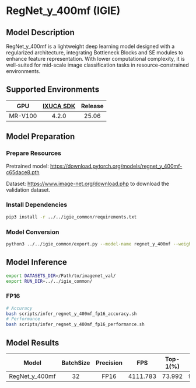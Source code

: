 # RegNet_y_400mf (IGIE)

## Model Description

RegNet_y_400mf is a lightweight deep learning model designed with a regularized architecture, integrating Bottleneck Blocks and SE modules to enhance feature representation. With lower computational complexity, it is well-suited for mid-scale image classification tasks in resource-constrained environments.

## Supported Environments

| GPU    | [IXUCA SDK](https://gitee.com/deep-spark/deepspark#%E5%A4%A9%E6%95%B0%E6%99%BA%E7%AE%97%E8%BD%AF%E4%BB%B6%E6%A0%88-ixuca) | Release |
| :----: | :----: | :----: |
| MR-V100 | 4.2.0     |  25.06  |

## Model Preparation

### Prepare Resources

Pretrained model: <https://download.pytorch.org/models/regnet_y_400mf-c65dace8.pth>

Dataset: <https://www.image-net.org/download.php> to download the validation dataset.

### Install Dependencies

```bash
pip3 install -r ../../igie_common/requirements.txt
```

### Model Conversion

```bash
python3 ../../igie_common/export.py --model-name regnet_y_400mf --weight regnet_y_400mf-c65dace8.pth --output regnet_y_400mf.onnx
```

## Model Inference

```bash
export DATASETS_DIR=/Path/to/imagenet_val/
export RUN_DIR=../../igie_common/
```

### FP16

```bash
# Accuracy
bash scripts/infer_regnet_y_400mf_fp16_accuracy.sh
# Performance
bash scripts/infer_regnet_y_400mf_fp16_performance.sh
```

## Model Results

| Model          | BatchSize | Precision | FPS     | Top-1(%) | Top-5(%) |
| :----: | :----: | :----: | :----: | :----: | :----: |
| RegNet_y_400mf | 32        | FP16      | 4111.783| 73.992   | 91.693   |
